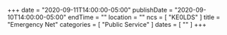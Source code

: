 +++
date = "2020-09-11T14:00:00-05:00"
publishDate = "2020-09-10T14:00:00-05:00"
endTime = ""
location = ""
ncs = [ "KE0LDS" ]
title = "Emergency Net"
categories = [ "Public Service" ]
dates = [ "" ]
+++
